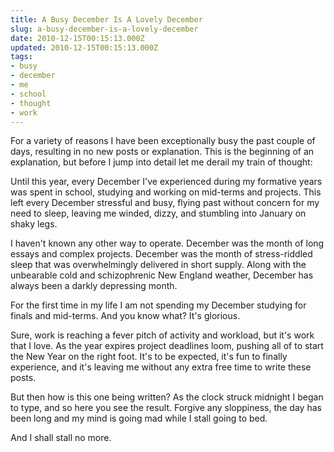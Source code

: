 ```yaml
---
title: A Busy December Is A Lovely December
slug: a-busy-december-is-a-lovely-december
date: 2010-12-15T00:15:13.000Z
updated: 2010-12-15T00:15:13.000Z
tags:
- busy
- december
- me
- school
- thought
- work
---
```


For a variety of reasons I have been exceptionally busy the past couple of days, resulting in no new posts or explanation.  This is the beginning of an explanation, but before I jump into detail let me derail my train of thought:

Until this year, every December I've experienced during my formative years was spent in school, studying and working on mid-terms and projects.  This left every December stressful and busy, flying past without concern for my need to sleep, leaving me winded, dizzy, and stumbling into January on shaky legs.

I haven't known any other way to operate.  December was the month of long essays and complex projects.  December was the month of stress-riddled sleep that was overwhelmingly delivered in short supply.  Along with the unbearable cold and schizophrenic New England weather, December has always been a darkly depressing month.

For the first time in my life I am not spending my December studying for finals and mid-terms.  And you know what?  It's glorious.

Sure, work is reaching a fever pitch of activity and workload, but it's work that I love.  As the year expires project deadlines loom, pushing all of to start the New Year on the right foot.  It's to be expected, it's fun to finally experience, and it's leaving me without any extra free time to write these posts.

But then how is this one being written?  As the clock struck midnight I began to type, and so here you see the result.  Forgive any sloppiness, the day has been long and my mind is going mad while I stall going to bed.

And I shall stall no more.

